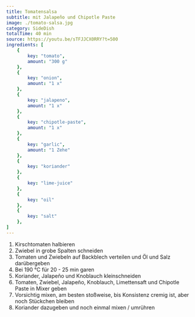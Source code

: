 ```yaml
---
title: Tomatensalsa
subtitle: mit Jalapeño und Chipotle Paste
image: ./tomato-salsa.jpg
category: SideDish
totalTime: 40 min
source: https://youtu.be/sTFJJCX0RRY?t=500
ingredients: [
    {
        key: "tomato",
        amount: "300 g"
    },
    {
        key: "onion",
        amount: "1 x"
    },
    {
        key: "jalapeno",
        amount: "1 x"
    },
    {
        key: "chipotle-paste",
        amount: "1 x"
    },
    {
        key: "garlic",
        amount: "1 Zehe"
    },
    {
        key: "koriander"
    },
    {
        key: "lime-juice"
    },
    {
        key: "oil"
    },
    {
        key: "salt"
    },
]
---
```


1. Kirschtomaten halbieren
2. Zwiebel in grobe Spalten schneiden
3. Tomaten und Zwiebeln auf Backblech verteilen und Öl und Salz darübergeben
4. Bei 190 °C für 20 - 25 min garen
5. Koriander, Jalapeño und Knoblauch kleinschneiden
6. Tomaten, Zwiebel, Jalapeño, Knoblauch, Limettensaft und Chipotle Paste in Mixer geben
7. Vorsichtig mixen, am besten stoßweise, bis Konsistenz cremig ist, aber noch Stückchen bleiben
8. Koriander dazugeben und noch einmal mixen / umrühren